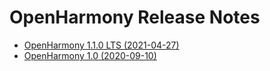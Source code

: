 # OpenHarmony Release Notes

-   [OpenHarmony 1.1.0 LTS \(2021-04-27\)](openharmony-1-1-0-lts.md)
-   [OpenHarmony 1.0 \(2020-09-10\)](openharmony-1-0.md)

